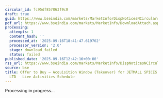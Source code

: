 ```yaml
---
circular_id: fc95df857863f9c0
draft: true
guid: https://www.bseindia.com/markets/MarketInfo/DispNoticesNCirculars.aspx?Noticeid={A03ED47F-F9BA-4DFE-B768-071EDF04ED8C}&noticeno=20250916-63&dt=09/16/2025&icount=63&totcount=79&flag=0
pdf_url: https://www.bseindia.com/markets/MarketInfo/DownloadAttach.aspx?id=20250916-63&attachedId=
processing:
  attempts: 1
  content_hash: ''
  processed_at: '2025-09-16T18:41:47.619702'
  processor_version: '2.0'
  stage: download_failed
  status: failed
published_date: '2025-09-16T12:42:16+00:00'
rss_url: https://www.bseindia.com/markets/MarketInfo/DispNoticesNCirculars.aspx?Noticeid={A03ED47F-F9BA-4DFE-B768-071EDF04ED8C}&noticeno=20250916-63&dt=09/16/2025&icount=63&totcount=79&flag=0
source: bse
title: Offer to Buy – Acquisition Window (Takeover) for JETMALL SPICES AND MASALA
  LTD - Live Activities Schedule
---
```


Processing in progress...